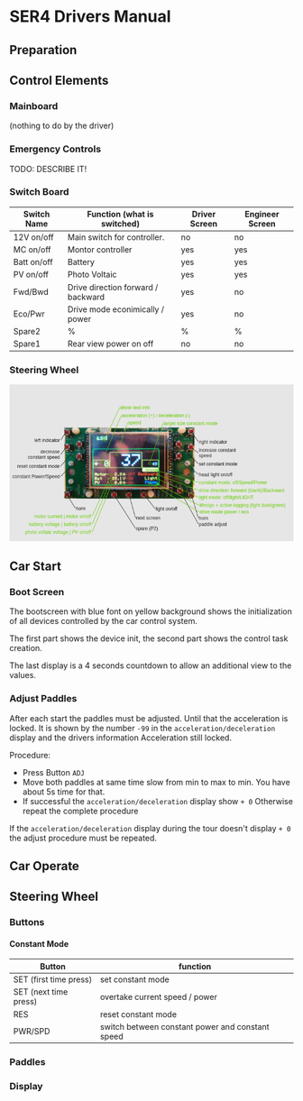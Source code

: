 # SER4 Drivers Manual

## Preparation

## Control Elements

### Mainboard

(nothing to do by the driver)

### Emergency Controls

TODO: DESCRIBE IT!

### Switch Board


| Switch Name | Function (what is switched)        | Driver Screen | Engineer Screen |
| ------------- | ------------------------------------ | --------------- | ----------------- |
| 12V on/off  | Main switch for controller.        | no            | no              |
| MC on/off   | Montor controller                  | yes           | yes             |
| Batt on/off | Battery                            | yes           | yes             |
| PV on/off   | Photo Voltaic                      | yes           | yes             |
| Fwd/Bwd     | Drive direction forward / backward | yes           | no              |
| Eco/Pwr     | Drive mode econimically / power    | yes           | no              |
| Spare2      | %                                  | %             | %               |
| Spare1      | Rear view power on off             | no            | no              |

### Steering Wheel

![steeringwheel](./assets.ser4-drivers-manual/SteeringWheel.drawio.png)

## Car Start

### Boot Screen

The bootscreen with blue font on yellow background shows the initialization of all devices controlled by the car control system.

The first part shows the device init, the second part shows the control task creation.

The last display is a 4 seconds countdown to allow an additional view to the values.

### Adjust Paddles

After each start the paddles must be adjusted. Until that the acceleration is locked. It is shown by the number `-99` in the `acceleration/deceleration` display and the drivers information Acceleration still locked.

Procedure:

- Press Button `ADJ`
- Move both paddles at same time slow from min to max to min.
  You have about 5s time for that.
- If successful the `acceleration/deceleration` display show `+ 0`
  Otherwise repeat the complete procedure

If the `acceleration/deceleration` display during the tour doesn't display `+ 0` the adjust procedure must be repeated.

## Car Operate

## Steering Wheel

### Buttons

#### Constant Mode


| Button                 | function                                         |
| ------------------------ | -------------------------------------------------- |
| SET (first time press) | set constant mode                                |
| SET (next time press)  | overtake current speed / power                   |
| RES                    | reset constant mode                              |
| PWR/SPD                | switch between constant power and constant speed |

### Paddles

### Display
